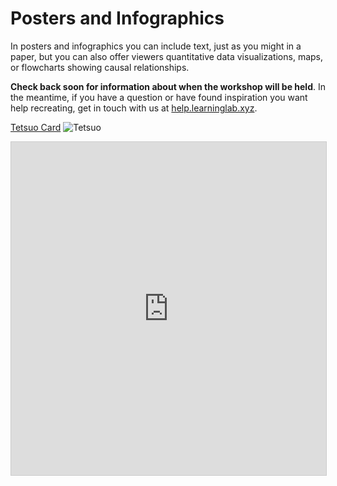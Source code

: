 # Posters and Infographics
In posters and infographics you can include text, just as you might in a paper, but you can also offer viewers quantitative data visualizations, maps, or flowcharts showing causal relationships.

**Check back soon for information about when the workshop will be held**. In the meantime, if you have a question or have found inspiration you want help recreating, get in touch with us at [help.learninglab.xyz](http://help.learninglab.xyz).

[Tetsuo Card](https://yokai-gallery.netlify.app/yokai/recEvDCMzZOHw9Xib)
![Tetsuo](https://files.slack.com/files-pri/T0HTW3H0V-F01MFG07DN2/tetsuo.gif?pub_secret=5d19e78977)

<iframe class="airtable-embed" src="https://airtable.com/embed/shrwgAzmrNJ4rEz3K?backgroundColor=purple&viewControls=on" frameborder="0" onmousewheel="" width="100%" height="533" style="background: transparent; border: 1px solid #ccc;"></iframe>
